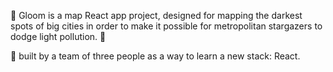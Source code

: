 🔮 Gloom is a map React app project, designed for mapping the darkest spots of big cities in order to make it possible for metropolitan stargazers to dodge light pollution. 🌟

🦾 built by a team of three people as a way to learn a new stack: React.
